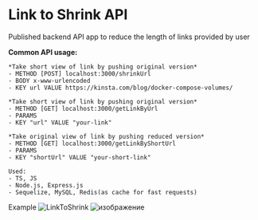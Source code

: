 # **Link to Shrink API**
Published backend API app to reduce the length of links provided by user

**Common API usage:**
```
*Take short view of link by pushing original version*
- METHOD [POST] localhost:3000/shrinkUrl
- BODY x-www-urlencoded
- KEY url VALUE https://kinsta.com/blog/docker-compose-volumes/
```
```
*Take short view of link by pushing original version*
- METHOD [GET] localhost:3000/getLinkByUrl
- PARAMS
- KEY "url" VALUE "your-link"
```
```
*Take original view of link by pushing reduced version*
- METHOD [GET] localhost:3000/getLinkByShortUrl
- PARAMS
- KEY "shortUrl" VALUE "your-short-link"
```
```
Used:
- TS, JS
- Node.js, Express.js
- Sequelize, MySQL, Redis(as cache for fast requests)
```
Example
![LinkToShrink](https://github.com/Javez/LinkToShrink/assets/66317972/cf2b854d-c713-47f6-a953-daa3eda06fff)
![изображение](https://github.com/Javez/LinkToShrink/assets/66317972/df0e9fc7-0330-4087-8ae2-4f79bdef0c1f)
